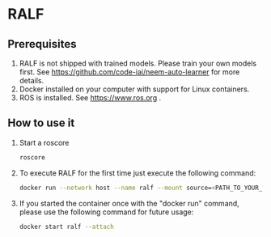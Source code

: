 # RALF

## Prerequisites

1. RALF is not shipped with trained models. Please train your own models first.
See https://github.com/code-iai/neem-auto-learner for more details.
2. Docker installed on your computer with support for Linux containers.
3. ROS is installed. See https://www.ros.org .

## How to use it
1. Start a roscore 
    ```bash
   roscore
   ```
2. To execute RALF for the first time just execute the following command: 
   ```bash
   docker run --network host --name ralf --mount source=<PATH_TO_YOUR_TRAINED_MODELS>,target=/app/models --env ROS_HOSTNAME=<ROS_CORE_IP> --env ROS_IP=<ROS_CORE_IP> codeiai/ralf:1.0.0
   ```   
3. If you started the container once with the "docker run" command, please use the following command for future usage: 
    ```bash
    docker start ralf --attach
    ```    



